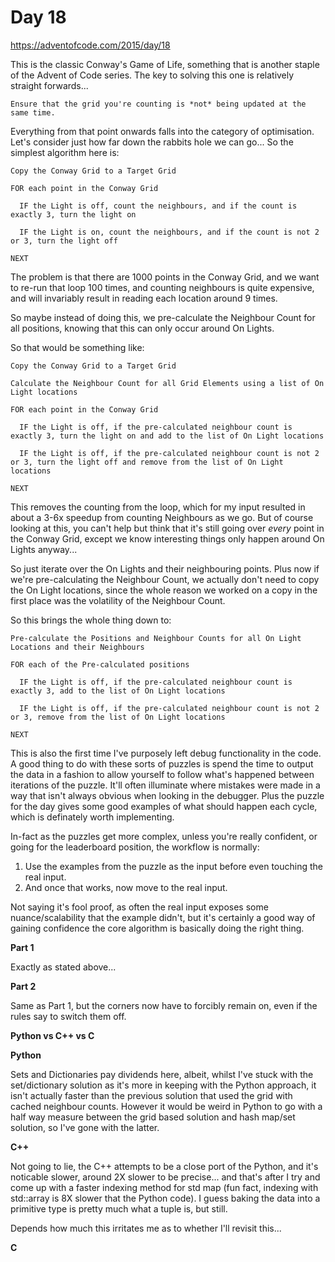 # Day 18

https://adventofcode.com/2015/day/18

This is the classic Conway's Game of Life, something that is another staple of the Advent of Code series.  The key to solving this one is relatively straight forwards...

    Ensure that the grid you're counting is *not* being updated at the same time.

Everything from that point onwards falls into the category of optimisation.  Let's consider just how far down the rabbits hole we can go...  So the simplest algorithm here is:

    Copy the Conway Grid to a Target Grid
    
    FOR each point in the Conway Grid
    
      IF the Light is off, count the neighbours, and if the count is exactly 3, turn the light on
      
      IF the Light is on, count the neighbours, and if the count is not 2 or 3, turn the light off

    NEXT

The problem is that there are 1000 points in the Conway Grid, and we want to re-run that loop 100 times, and counting neighbours is quite expensive, and will invariably result in reading each location around 9 times.

So maybe instead of doing this, we pre-calculate the Neighbour Count for all positions, knowing that this can only occur around On Lights.

So that would be something like:

    Copy the Conway Grid to a Target Grid
    
    Calculate the Neighbour Count for all Grid Elements using a list of On Light locations
    
    FOR each point in the Conway Grid
    
      IF the Light is off, if the pre-calculated neighbour count is exactly 3, turn the light on and add to the list of On Light locations
      
      IF the Light is off, if the pre-calculated neighbour count is not 2 or 3, turn the light off and remove from the list of On Light locations
      
    NEXT

This removes the counting from the loop, which for my input resulted in about a 3-6x speedup from counting Neighbours as we go.  But of course looking at this, you can't help but think that it's still going over *every* point in the Conway Grid, except we know interesting things only happen around On Lights anyway...

So just iterate over the On Lights and their neighbouring points.  Plus now if we're pre-calculating the Neighbour Count, we actually don't need to copy the On Light locations, since the whole reason we worked on a copy in the first place was the volatility of the Neighbour Count.

So this brings the whole thing down to:

    Pre-calculate the Positions and Neighbour Counts for all On Light Locations and their Neighbours
    
    FOR each of the Pre-calculated positions
    
      IF the Light is off, if the pre-calculated neighbour count is exactly 3, add to the list of On Light locations

      IF the Light is off, if the pre-calculated neighbour count is not 2 or 3, remove from the list of On Light locations

    NEXT

This is also the first time I've purposely left debug functionality in the code.  A good thing to do with these sorts of puzzles is spend the time to output the data in a fashion to allow yourself to follow what's happened between iterations of the puzzle.  It'll often illuminate where mistakes were made in a way that isn't always obvious when looking in the debugger.  Plus the puzzle for the day gives some good examples of what should happen each cycle, which is definately worth implementing.

In-fact as the puzzles get more complex, unless you're really confident, or going for the leaderboard position, the workflow is normally:

1. Use the examples from the puzzle as the input before even touching the real input.
2. And once that works, now move to the real input.

Not saying it's fool proof, as often the real input exposes some nuance/scalability that the example didn't, but it's certainly a good way of gaining confidence the core algorithm is basically doing the right thing.

**Part 1**

Exactly as stated above...

**Part 2**

Same as Part 1, but the corners now have to forcibly remain on, even if the rules say to switch them off.

**Python vs C++ vs C**

**Python**

Sets and Dictionaries pay dividends here, albeit, whilst I've stuck with the set/dictionary solution as it's more in keeping with the Python approach, it isn't actually faster than the previous solution that used the grid with cached neighbour counts.  However it would be weird in Python to go with a half way measure between the grid based solution and hash map/set solution, so I've gone with the latter.

**C++**

Not going to lie, the C++ attempts to be a close port of the Python, and it's noticable slower, around 2X slower to be precise... and that's after I try and come up with a faster indexing method for std map (fun fact, indexing with std::array is 8X slower that the Python code).  I guess baking the data into a primitive type is pretty much what a tuple is, but still.

Depends how much this irritates me as to whether I'll revisit this...

**C**
